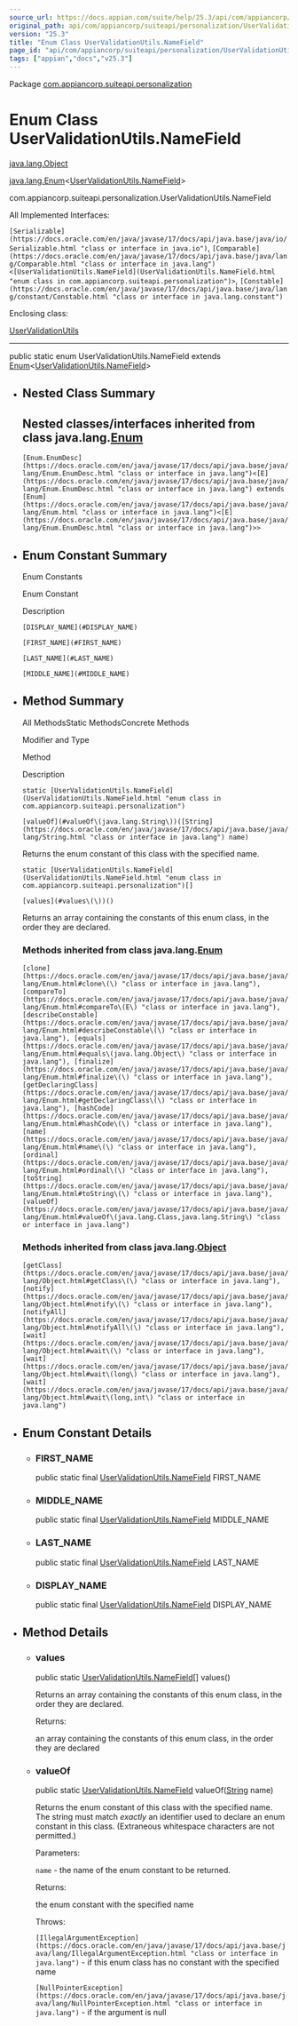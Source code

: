 ```yaml
---
source_url: https://docs.appian.com/suite/help/25.3/api/com/appiancorp/suiteapi/personalization/UserValidationUtils.NameField.html
original_path: api/com/appiancorp/suiteapi/personalization/UserValidationUtils.NameField.html
version: "25.3"
title: "Enum Class UserValidationUtils.NameField"
page_id: "api/com/appiancorp/suiteapi/personalization/UserValidationUtils.NameField"
tags: ["appian","docs","v25.3"]
---
```



Package [com.appiancorp.suiteapi.personalization](package-summary.html)

# Enum Class UserValidationUtils.NameField

[java.lang.Object](https://docs.oracle.com/en/java/javase/17/docs/api/java.base/java/lang/Object.html "class or interface in java.lang")

[java.lang.Enum](https://docs.oracle.com/en/java/javase/17/docs/api/java.base/java/lang/Enum.html "class or interface in java.lang")<[UserValidationUtils.NameField](UserValidationUtils.NameField.html "enum class in com.appiancorp.suiteapi.personalization")\>

com.appiancorp.suiteapi.personalization.UserValidationUtils.NameField

All Implemented Interfaces:

`[Serializable](https://docs.oracle.com/en/java/javase/17/docs/api/java.base/java/io/Serializable.html "class or interface in java.io")`, `[Comparable](https://docs.oracle.com/en/java/javase/17/docs/api/java.base/java/lang/Comparable.html "class or interface in java.lang")<[UserValidationUtils.NameField](UserValidationUtils.NameField.html "enum class in com.appiancorp.suiteapi.personalization")>`, `[Constable](https://docs.oracle.com/en/java/javase/17/docs/api/java.base/java/lang/constant/Constable.html "class or interface in java.lang.constant")`

Enclosing class:

[UserValidationUtils](UserValidationUtils.html "class in com.appiancorp.suiteapi.personalization")

* * *

public static enum UserValidationUtils.NameField extends [Enum](https://docs.oracle.com/en/java/javase/17/docs/api/java.base/java/lang/Enum.html "class or interface in java.lang")<[UserValidationUtils.NameField](UserValidationUtils.NameField.html "enum class in com.appiancorp.suiteapi.personalization")\>

-   ## Nested Class Summary

    ## Nested classes/interfaces inherited from class java.lang.[Enum](https://docs.oracle.com/en/java/javase/17/docs/api/java.base/java/lang/Enum.html "class or interface in java.lang")

    `[Enum.EnumDesc](https://docs.oracle.com/en/java/javase/17/docs/api/java.base/java/lang/Enum.EnumDesc.html "class or interface in java.lang")<[E](https://docs.oracle.com/en/java/javase/17/docs/api/java.base/java/lang/Enum.EnumDesc.html "class or interface in java.lang") extends [Enum](https://docs.oracle.com/en/java/javase/17/docs/api/java.base/java/lang/Enum.html "class or interface in java.lang")<[E](https://docs.oracle.com/en/java/javase/17/docs/api/java.base/java/lang/Enum.EnumDesc.html "class or interface in java.lang")>>`

-   ## Enum Constant Summary

    Enum Constants

    Enum Constant

    Description

    `[DISPLAY_NAME](#DISPLAY_NAME)`

    `[FIRST_NAME](#FIRST_NAME)`

    `[LAST_NAME](#LAST_NAME)`

    `[MIDDLE_NAME](#MIDDLE_NAME)`

-   ## Method Summary

    All MethodsStatic MethodsConcrete Methods

    Modifier and Type

    Method

    Description

    `static [UserValidationUtils.NameField](UserValidationUtils.NameField.html "enum class in com.appiancorp.suiteapi.personalization")`

    `[valueOf](#valueOf\(java.lang.String\))([String](https://docs.oracle.com/en/java/javase/17/docs/api/java.base/java/lang/String.html "class or interface in java.lang") name)`

    Returns the enum constant of this class with the specified name.

    `static [UserValidationUtils.NameField](UserValidationUtils.NameField.html "enum class in com.appiancorp.suiteapi.personalization")[]`

    `[values](#values\(\))()`

    Returns an array containing the constants of this enum class, in the order they are declared.

    ### Methods inherited from class java.lang.[Enum](https://docs.oracle.com/en/java/javase/17/docs/api/java.base/java/lang/Enum.html "class or interface in java.lang")

    `[clone](https://docs.oracle.com/en/java/javase/17/docs/api/java.base/java/lang/Enum.html#clone\(\) "class or interface in java.lang"), [compareTo](https://docs.oracle.com/en/java/javase/17/docs/api/java.base/java/lang/Enum.html#compareTo\(E\) "class or interface in java.lang"), [describeConstable](https://docs.oracle.com/en/java/javase/17/docs/api/java.base/java/lang/Enum.html#describeConstable\(\) "class or interface in java.lang"), [equals](https://docs.oracle.com/en/java/javase/17/docs/api/java.base/java/lang/Enum.html#equals\(java.lang.Object\) "class or interface in java.lang"), [finalize](https://docs.oracle.com/en/java/javase/17/docs/api/java.base/java/lang/Enum.html#finalize\(\) "class or interface in java.lang"), [getDeclaringClass](https://docs.oracle.com/en/java/javase/17/docs/api/java.base/java/lang/Enum.html#getDeclaringClass\(\) "class or interface in java.lang"), [hashCode](https://docs.oracle.com/en/java/javase/17/docs/api/java.base/java/lang/Enum.html#hashCode\(\) "class or interface in java.lang"), [name](https://docs.oracle.com/en/java/javase/17/docs/api/java.base/java/lang/Enum.html#name\(\) "class or interface in java.lang"), [ordinal](https://docs.oracle.com/en/java/javase/17/docs/api/java.base/java/lang/Enum.html#ordinal\(\) "class or interface in java.lang"), [toString](https://docs.oracle.com/en/java/javase/17/docs/api/java.base/java/lang/Enum.html#toString\(\) "class or interface in java.lang"), [valueOf](https://docs.oracle.com/en/java/javase/17/docs/api/java.base/java/lang/Enum.html#valueOf\(java.lang.Class,java.lang.String\) "class or interface in java.lang")`

    ### Methods inherited from class java.lang.[Object](https://docs.oracle.com/en/java/javase/17/docs/api/java.base/java/lang/Object.html "class or interface in java.lang")

    `[getClass](https://docs.oracle.com/en/java/javase/17/docs/api/java.base/java/lang/Object.html#getClass\(\) "class or interface in java.lang"), [notify](https://docs.oracle.com/en/java/javase/17/docs/api/java.base/java/lang/Object.html#notify\(\) "class or interface in java.lang"), [notifyAll](https://docs.oracle.com/en/java/javase/17/docs/api/java.base/java/lang/Object.html#notifyAll\(\) "class or interface in java.lang"), [wait](https://docs.oracle.com/en/java/javase/17/docs/api/java.base/java/lang/Object.html#wait\(\) "class or interface in java.lang"), [wait](https://docs.oracle.com/en/java/javase/17/docs/api/java.base/java/lang/Object.html#wait\(long\) "class or interface in java.lang"), [wait](https://docs.oracle.com/en/java/javase/17/docs/api/java.base/java/lang/Object.html#wait\(long,int\) "class or interface in java.lang")`

-   ## Enum Constant Details

    -   ### FIRST\_NAME

        public static final [UserValidationUtils.NameField](UserValidationUtils.NameField.html "enum class in com.appiancorp.suiteapi.personalization") FIRST\_NAME

    -   ### MIDDLE\_NAME

        public static final [UserValidationUtils.NameField](UserValidationUtils.NameField.html "enum class in com.appiancorp.suiteapi.personalization") MIDDLE\_NAME

    -   ### LAST\_NAME

        public static final [UserValidationUtils.NameField](UserValidationUtils.NameField.html "enum class in com.appiancorp.suiteapi.personalization") LAST\_NAME

    -   ### DISPLAY\_NAME

        public static final [UserValidationUtils.NameField](UserValidationUtils.NameField.html "enum class in com.appiancorp.suiteapi.personalization") DISPLAY\_NAME

-   ## Method Details

    -   ### values

        public static [UserValidationUtils.NameField](UserValidationUtils.NameField.html "enum class in com.appiancorp.suiteapi.personalization")\[\] values()

        Returns an array containing the constants of this enum class, in the order they are declared.

        Returns:

        an array containing the constants of this enum class, in the order they are declared

    -   ### valueOf

        public static [UserValidationUtils.NameField](UserValidationUtils.NameField.html "enum class in com.appiancorp.suiteapi.personalization") valueOf([String](https://docs.oracle.com/en/java/javase/17/docs/api/java.base/java/lang/String.html "class or interface in java.lang") name)

        Returns the enum constant of this class with the specified name. The string must match _exactly_ an identifier used to declare an enum constant in this class. (Extraneous whitespace characters are not permitted.)

        Parameters:

        `name` - the name of the enum constant to be returned.

        Returns:

        the enum constant with the specified name

        Throws:

        `[IllegalArgumentException](https://docs.oracle.com/en/java/javase/17/docs/api/java.base/java/lang/IllegalArgumentException.html "class or interface in java.lang")` - if this enum class has no constant with the specified name

        `[NullPointerException](https://docs.oracle.com/en/java/javase/17/docs/api/java.base/java/lang/NullPointerException.html "class or interface in java.lang")` - if the argument is null